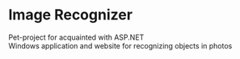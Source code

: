 # Image Recognizer
Pet-project for acquainted with ASP.NET<br>
Windows application and website for recognizing objects in photos
